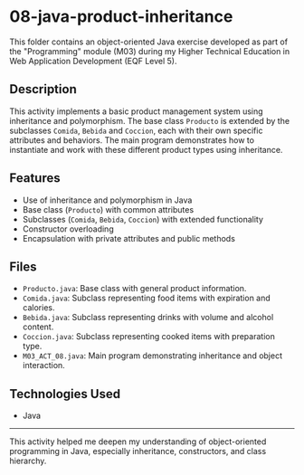 # 08-java-product-inheritance

This folder contains an object-oriented Java exercise developed as part of the "Programming" module (M03) during my Higher Technical Education in Web Application Development (EQF Level 5).

## Description

This activity implements a basic product management system using inheritance and polymorphism. The base class `Producto` is extended by the subclasses `Comida`, `Bebida` and `Coccion`, each with their own specific attributes and behaviors. The main program demonstrates how to instantiate and work with these different product types using inheritance.

## Features

- Use of inheritance and polymorphism in Java
- Base class (`Producto`) with common attributes
- Subclasses (`Comida`, `Bebida`, `Coccion`) with extended functionality
- Constructor overloading
- Encapsulation with private attributes and public methods

## Files

- `Producto.java`: Base class with general product information.
- `Comida.java`: Subclass representing food items with expiration and calories.
- `Bebida.java`: Subclass representing drinks with volume and alcohol content.
- `Coccion.java`: Subclass representing cooked items with preparation type.
- `M03_ACT_08.java`: Main program demonstrating inheritance and object interaction.

## Technologies Used

- Java

---

This activity helped me deepen my understanding of object-oriented programming in Java, especially inheritance, constructors, and class hierarchy.
